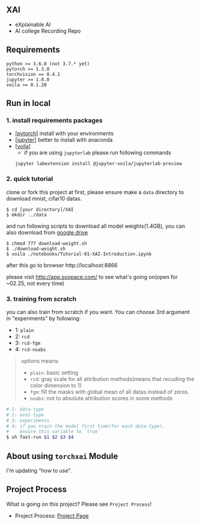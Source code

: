## XAI

* eXplainable AI
* AI college Recording Repo

## Requirements

```
python >= 3.6.8 (not 3.7.* yet)
pytorch >= 1.3.0
torchvision == 0.4.1
jupyter >= 1.0.0
voila >= 0.1.20
```

## Run in local

### 1. install requirements packages
* [[pytorch]](https://pytorch.org/) install with your environments
* [[jupyter]](https://jupyter.readthedocs.io/en/latest/install.html) better to install with anaconda
* [[voila]](https://voila.readthedocs.io/en/stable/install.html)
    * if you are using `jupyterlab` please run following commands
    ```
    jupyter labextension install @jupyter-voila/jupyterlab-preview
    ```

### 2. quick tutorial

clone or fork this project at first, please ensure make a `data` directory to download mnist, cifar10 datas.
```
$ cd [your directory]/XAI
$ mkdir ../data
```

and run following scripts to download all model weights(1.4GB), you can also download from [google drive](https://drive.google.com/file/d/1Av8B5gjKVL-vM-TvivKL1wNXmvaA4DMO/view?usp=sharing)

```
$ chmod 777 download-weight.sh
$ ./download-weight.sh
$ voila ./notebooks/Tutorial-01-XAI-Introduction.ipynb
```

after this go to browser http://localhost:8866

please visit http://app.soopace.com/ to see what's going on(open for ~02.25, not every time)

### 3. training from scratch

you can also train from scratch if you want. You can choose 3rd argument in "experiments" by following:
* 1: `plain` 
* 2: `rcd`
* 3: `rcd-fgm`
* 4: `rcd-noabs`

> options means:
>    * `plain`: basic setting
>    * `rcd`: gray scale for all attribution methods(means that recuding the color dimension to 1)
>    * `fgm`: fill the masks with global mean of all datas instead of zeros.
>    * `noabs`: not to absolute attribution scores in some methods

```bash
# 1: data-type
# 2: eval-type
# 3: experiments
# 4: if you train the model first time(for each data-type), 
#    ensure this variable to `true`
$ sh fast-run $1 $2 $3 $4
```

## About using `torchxai` Module

I'm updating "how to use".

## Project Process

What is going on this project? Please see `Project Process`!
* Project Process: [Project Page](https://github.com/simonjisu/XAI/projects/1)
